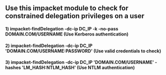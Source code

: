 ## Use this impacket module to check for constrained delegation privileges on a user

#### 1) impacket-findDelegation -dc-ip DC_IP -k -no-pass DOMAIN.COM/USERNAME (Use Kerberos authentication)

#### 2) impacket-findDelegation -dc-ip DC_IP 'DOMAIN.COM/USERNAME:PASSWORD' (Use valid credentials to check)

#### 3) impacket-findDelegation -dc-ip DC_IP 'DOMAIN.COM/USERNAME' -hashes 'LM_HASH:NTLM_HASH' (Use NTLM authentication)
